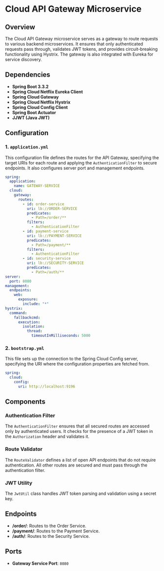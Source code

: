 # Cloud API Gateway Microservice

## Overview

The Cloud API Gateway microservice serves as a gateway to route requests to various backend microservices. It ensures that only authenticated requests pass through, validates JWT tokens, and provides circuit-breaking functionality using Hystrix. The gateway is also integrated with Eureka for service discovery.

## Dependencies

- **Spring Boot 3.3.2**
- **Spring Cloud Netflix Eureka Client**
- **Spring Cloud Gateway**
- **Spring Cloud Netflix Hystrix**
- **Spring Cloud Config Client**
- **Spring Boot Actuator**
- **JJWT (Java JWT)**

## Configuration

### 1. `application.yml`

This configuration file defines the routes for the API Gateway, specifying the target URIs for each route and applying the `AuthenticationFilter` to secure endpoints. It also configures server port and management endpoints.

```yaml
spring:
  application:
    name: GATEWAY-SERVICE
  cloud:
    gateway:
      routes:
        - id: order-service
          uri: lb://ORDER-SERVICE
          predicates:
            - Path=/order/**
          filters:
            - AuthenticationFilter
        - id: payment-service
          uri: lb://PAYMENT-SERVICE
          predicates:
            - Path=/payment/**
          filters:
            - AuthenticationFilter
        - id: security-service
          uri: lb://SECURITY-SERVICE
          predicates:
            - Path=/auth/**
server:
  port: 8080
management:
  endpoints:
    web:
      exposure:
        include: "*"
hystrix:
  command:
    fallbackcmd:
      execution:
        isolation:
          thread:
            timeoutInMilliseconds: 5000

```

### 2. `bootstrap.yml`

This file sets up the connection to the Spring Cloud Config server, specifying the URI where the configuration properties are fetched from.

```yaml
spring:
  cloud:
    config:
      uri: http://localhost:9196
```

## Components

### Authentication Filter

The `AuthenticationFilter` ensures that all secured routes are accessed only by authenticated users. It checks for the presence of a JWT token in the `Authorization` header and validates it.

### Route Validator

The `RouteValidator` defines a list of open API endpoints that do not require authentication. All other routes are secured and must pass through the authentication filter.

### JWT Utility

The `JwtUtil` class handles JWT token parsing and validation using a secret key.

## Endpoints

- **/order/**: Routes to the Order Service.
- **/payment/**: Routes to the Payment Service.
- **/auth/**: Routes to the Security Service.

## Ports

- **Gateway Service Port**: `8080`

